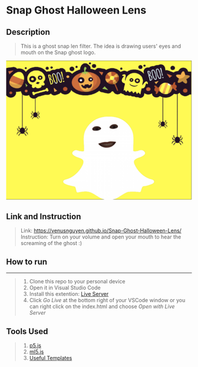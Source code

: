 # Snap Ghost Halloween Lens

## Description


>This is a ghost snap len filter. The idea is drawing users' eyes and mouth on the Snap ghost logo.

<!-- ![Video](assets/Snap-Lens-Vid.mov) -->

![Screenshot of how it looks](assets/Snap-Lens.png)

## Link and Instruction

>Link: https://venusnguyen.github.io/Snap-Ghost-Halloween-Lens/
>Instruction: Turn on your volume and open your mouth to hear the screaming of the ghost :) 


## How to run
---

>1. Clone this repo to your personal device
>2. Open it in Visual Studio Code
>3. Install this extention: [Live Server](https://marketplace.visualstudio.com/items?itemName=ritwickdey.LiveServer)
>4. Click *Go Live* at the bottom right of your VSCode window or you can right click on the index.html and choose *Open with Live Server*

## Tools Used

>1. [p5.js](https://p5js.org/)
>2. [ml5.js](https://ml5js.org/)
>3. [Useful Templates](https://github.com/Snap-Engineering-Academy-2021/ml5-template)